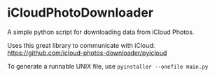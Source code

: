 # iCloudPhotoDownloader
 A simple python script for downloading data from iCloud Photos.

Uses this great library to communicate with iCloud:
https://github.com/icloud-photos-downloader/pyicloud

To generate a runnable UNIX file, use
```pyinstaller --onefile main.py```